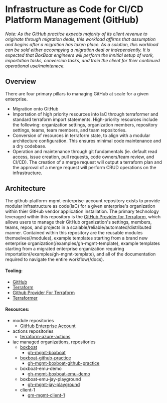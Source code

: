# Infrastructure as Code for CI/CD Platform Management (GitHub)

*Note: As the GitHub practice expects majority of its client revenue to originate through migration deals, this workload affirms that assumption and begins after a migration has taken place. As a solution, this workload can be sold either accompying a migration deal or independently. It is expected that BoxBoat engineers will perform the innitial setup of work, importation tasks, conversion tasks, and train the client for thier continued operational use/maintenece.*

## Overview
There are four primary pillars to managing GitHub at scale for a given enterprise.

- Migration onto GitHub
- Importation of high priority resources into IaC through terraformer and standard terraform import statements. High-priority resources include the following: organization settings, organization members, repository settings, teams, team members, and team repositories.
- Conversion of resources in terraform state, to align with a modular architecture configuration. This ensures minimal code maintenance and a dry codebase.
- Operation and maintenance through git fundamentals (ie. default read access, issue creation, pull requests, code owners/team review, and CI/CD). The creation of a merge request will output a terraform plan and the approval of a merge request will perform CRUD operations on the infrastructure.

## Architecture

The github-platform-mgmt-enterprise-account repository exists to provide modular infrastructure as code(IaC) for a given enterprise's organization within thier GitHub vendor application installation. The primary technology leveraged within this repository is the [GitHub Provider for Terraform](https://registry.terraform.io/providers/integrations/github/latest/docs), which allows users to manage their GitHub organization's settings, members, teams, repos, and projects in a scalable/reliable/automated/distributed manner. Contained within this repository are the reusable modules themselves(/modules), example templates starting from a brand new enterprise organization(/examples/gh-mgmt-template), example templates starting from a migrated enterprise organization requiring importation(/examples/gh-mgmt-template), and all of the documentation required to navigate the entire workflow(/docs).

#### Tooling:

- [GitHub](https://github.com/)
- [Terraform](https://www.terraform.io/)
- [Github Provider For Terraform](https://registry.terraform.io/providers/integrations/github/latest/docs)
- [Terraformer](https://github.com/GoogleCloudPlatform/terraformer)

#### Resources:

- module repositories
    - [GitHub Enterprise Account](https://github.com/boxboat-github-practice/github-platform-mgmt-enterprise-account)
- actions repositories
    - [terraform-azure-actions](https://github.com/boxboat/terraform-azure-actions)
- iac managed organizations, repositories
    - [boxboat](https://github.com/boxboat)
        - [gh-mgmt-boxboat](https://github.com/boxboat-github-practice/gh-mgmt-boxboat)
    - [boxboat-github-practice](https://github.com/boxboat-github-practice)
        - [gh-mgmt-boxboat-github-practice](https://github.com/boxboat-github-practice/gh-mgmt-boxboat-github-practice)
    - boxboat-emu-demo
        - [gh-mgmt-boxboat-emu-demo]()
    - boxboat-emu-jay-playground
        - [gh-mgmt-jay-playground](https://github.com/boxboat-github-practice/gh-mgmt-jay-playground)
    - client-1
        - [gm-mgmt-client-1]()